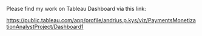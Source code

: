 Please find my work on Tableau Dashboard via this link: 

https://public.tableau.com/app/profile/andrius.p.kys/viz/PaymentsMonetizationAnalystProject/Dashboard1
